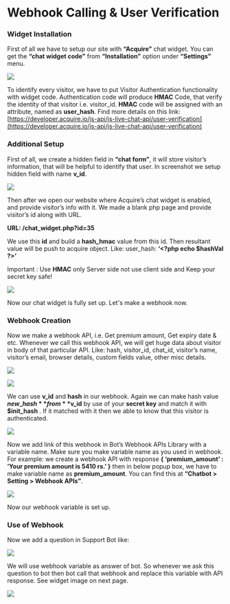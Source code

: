 # Webhook Calling & User Verification

### **Widget Installation**

First of all we have to setup our site with **“Acquire”** chat widget. You can get the **“chat widget code”** from **“Installation”** option under **“Settings”** menu.

![](https://lh3.googleusercontent.com/WuJYbb-IJHldRmedvcJ-40kMsP3Zo5XImwws3QCMJcBN2cjUE7--IaKrsbhh_2ZQFhojsYX86FM2IgLsf2_OC9dJ57f4__xE3K1saZCruDFDbNNIqm7VuazbWjvBkk_0RQ)

To identify every visitor, we have to put Visitor Authentication functionality with widget code. Authentication code will produce **HMAC** Code, that verify the identity of that visitor i.e. visitor\_id. **HMAC** code will be assigned with an attribute, named as **user\_hash**. Find more details on this link: [https://developer.acquire.io/js-api/js-live-chat-api/user-verification](https://developer.acquire.io/js-api/js-live-chat-api/user-verification)

### **Additional Setup**

First of all, we create a hidden field in **“chat form”**, it will store visitor’s information, that will be helpful to identify that user. In screenshot we setup hidden field with name **v\_id**.

![](https://lh3.googleusercontent.com/Ah6vzATYPuwj5n-Bs7dfy7_tF3l3_G6SSetXq-k8AIgYEyYdHdPULaUMFtXMauVOQOQrLYueKoAqnK1rEYagrdp_daxFuKcNWo-WA1h6FfKiCLj6VwAaTzMajwi8eYX8_w)

Then after we open our website where Acquire’s chat widget is enabled, and provide visitor’s info with it. We made a blank php page and provide visitor’s id along with URL.

**URL: /chat\_widget.php?id=35**

We use this **id** and build a **hash\_hmac** value from this id. Then resultant value will be push to acquire object. Like: user\_hash: **‘&lt;?php echo $hashVal ?&gt;’**

Important : Use **HMAC** only Server side not use client side and Keep your secret key safe!

![](https://lh6.googleusercontent.com/9Pmsr0lqVGkxHxCZ5zFdSQTwGOU0LoO4K6v7SlzGXVNce740L-NuhZara_QYaz21pRhYDKjQ5YNugpd6vznRemwl5PMVm1S6D6lUVo5LFNpGojxG9bv5I8tegbGJQ0IxkQ)

Now our chat widget is fully set up. Let's make a webhook now.

### **Webhook Creation**

Now we make a webhook API, i.e. Get premium amount, Get expiry date & etc. Whenever we call this webhook API, we will get huge data about visitor in body of that particular API. Like: hash, visitor\_id, chat\_id, visitor’s name, visitor’s email, browser details, custom fields value, other misc details.

![](https://lh5.googleusercontent.com/IbNYRdlFgX8gv87G9tBE9eV3T-PVA4jy7yPnYmwpVPS3Ui_Nk0_0bfz7y3wxqQj1HJpF6SkLMDGrr0MocKUY5NSa1jzDY9kZMEyd64hUKFahWvoohpoVWMzdytYEIEGxaw)



![](https://lh3.googleusercontent.com/_jYkDLa7d3IatxZs7hcPAc9C5OcDIsPHsxYtmca5J7c2A_k2D7j2UG8jI9o5BuXCdpXQkHCAu5KnK0FweWLI87UeOZK8Syt8bStFieMn4vr5OfOrB8N-0JfsuZAoE-Du5w)

We can use **v\_id** and **hash** in our webhook. Again we can make hash value **$new\_hash** from **$v\_id** by use of your **secret key** and match it with **$init\_hash** . If it matched with it then we able to know that this visitor is authenticated.

![](https://lh5.googleusercontent.com/keQmSLGD3gKbXoqkH3N1H67_QU4usAE5owIRqkcNO5Pmbtnh9swBYRt6hc2hmmwyxRitpfbIy3Iy5IgfpxeFhTvrNKEMNAL_nNaq1pSLJT9ZxRg6CXQJcWomhiGwJg16mQ)

Now we add link of this webhook in Bot’s Webhook APIs Library with a variable name. Make sure you make variable name as you used in webhook. For example: we create a webhook API with response **{ ‘premium\_amount’ : ’Your premium amount is 5410 rs.’ }** then in below popup box, we have to make variable name as **premium\_amount**. You can find this at **“Chatbot &gt; Setting &gt; Webhook APIs”**.

![](https://lh5.googleusercontent.com/ctDANQhemeCYsFEQGweYI0Cnmhxktwg4KcCEfftj_p5kPx6gofn7D8H47yI5Lp9SN81PNirAVQyTRabh741jJBapHPenbo3P5vLuiI5hVsZpkqFQmeFy4KDpyIIofgZNUA)

Now our webhook variable is set up.

### **Use of Webhook**

Now we add a question in Support Bot like:

![](https://lh3.googleusercontent.com/NgBPAf_T70NY2WZyUwB8XHdZUWaSQ5E63nMSX1Ip7oV7-gmrgEephTSHwpUOen3xixZ3VB_aIbNengkquWErt-Ky0CMJfSvVIhAcikdhz4w5FzqZ0QVcFuPZYy-ej8vpbg)

We will use webhook variable as answer of bot. So whenever we ask this question to bot then bot call that webhook and replace this variable with API response. See widget image on next page.

![](https://lh5.googleusercontent.com/2B_zyD-pQTwUDmGlZU80-A97jIvj1ay8QEgOvfQLQ3EgzV4NKys8bV5042C8He8elnR7cu5MGbp5rxI6QuOeMYhxlJIyjBQADojE8OYPmb_VYkU3XNJ8x4En-FO7ROXpeA)





  


